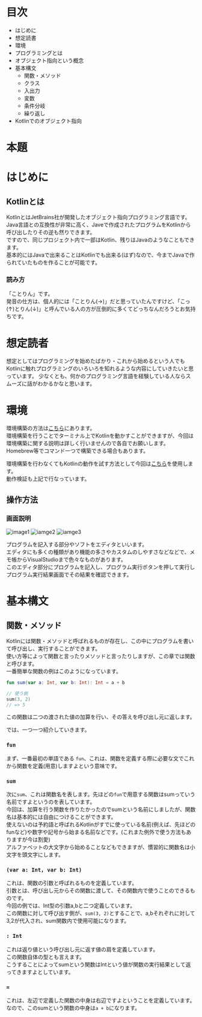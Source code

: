 # 目次
- はじめに
- 想定読書
- 環境
- プログラミングとは
- オブジェクト指向という概念
- 基本構文
  - 関数・メソッド
  - クラス
  - 入出力
  - 変数
  - 条件分岐
  - 繰り返し
- Kotlinでのオブジェクト指向
# 本題

# はじめに
## Kotlinとは
KotlinとはJetBrains社が開発したオブジェクト指向プログラミング言語です。  
Java言語との互換性が非常に高く、Javeで作成されたプログラムをKotlinから呼び出したりその逆も然りできます。  
ですので、同じプロジェクト内で一部はKotlin、残りはJavaのようなこともできます。  
基本的にはJavaで出来ることはKotlinでも出来る(はず)なので、今までJavaで作られていたものを作ることが可能です。  
### 読み方
「ことりん」です。  
発音の仕方は、個人的には「ことりん(→)」だと思っていたんですけど、「こっ(↑)とりん(↓)」と呼んでいる人の方が圧倒的に多くてどっちなんだろうとお気持ちです。  

# 想定読者
想定としてはプログラミングを始めたばかり・これから始めるという人でもKotlinに触れプログラミングのいろいろを知れるような内容にしていきたいと思っています。
少なくとも、何かのプログラミング言語を経験している人ならスムーズに話がわかるかなと思います。

# 環境
環境構築の方法は[こちら](https://kotlinlang.org/docs/tutorials/command-line.html)にあります。  
環境構築を行うことでターミナル上でKotlinを動かすことができますが、今回は環境構築に関する説明は詳しく行いませんので各自でお願いします。  
Homebrew等でコマンド一つで構築できる場合もあります。  

環境構築を行わなくてもKotlinの動作を試す方法として今回は[こちら](https://try.kotlinlang.org/#/Examples/Hello,%20world!/Simplest%20version/Simplest%20version.kt)を使用します。  
動作検証も上記で行なっています。  

## 操作方法
### 画面説明
![image1](image/1.png)
![iamge2](image/2.png)
![iamge3](image/3.png)

プログラムを記入する部分やソフトをエディタといいます。  
エディタにも多くの種類があり機能の多さやカスタムのしやすさなどなどで、メモ帳からVisualStudioまで色々なものがあります。  
このエディタ部分にプログラムを記入し、プログラム実行ボタンを押して実行しプログラム実行結果画面でその結果を確認できます。  

# 基本構文
## 関数・メソッド
Kotlinには関数・メソッドと呼ばれるものが存在し、この中にプログラムを書いて呼び出し、実行することができます。  
使い方等によって関数と言ったりメソッドと言ったりしますが、この章では関数と呼びます。  
一番簡単な関数の例はこのようになっています。  
```kotlin
fun sum(var a: Int, var b: Int): Int = a + b

// 使う側
sum(3, 2)
// => 5
```
この関数は二つの渡された値の加算を行い、その答えを呼び出し元に返します。  

では、一つ一つ紹介していきます。
### `fun`
まず、一番最初の単語である `fun`、これは、関数を定義する際に必要な文でこれから関数を定義(用意)しますよという意味です。  
### `sum`
次に`sum`、これは関数名を表します。先ほどの`fun`で用意する関数はsumっていう名前ですよというのを表しています。  
今回は、加算を行う関数を作りたかったのでsumという名前にしましたが、関数名は基本的には自由につけることができます。  
使えないのは予約語と呼ばれるKotlinがすでに使っている名前(例えば、先ほどのfunなど)や数字や記号から始まる名前などです。(これまた例外で使う方法もありますが今は割愛)  
アルファベットの大文字から始めることなどもできますが、慣習的に関数名は小文字を頭文字にします。  
### `(var a: Int, var b: Int)`
これは、関数の引数と呼ばれるものを定義しています。  
引数とは、呼び出し元からその関数に渡して、その関数内で使うことのできるものです。  
今回の例では、Int型の引数a,bと二つ定義しています。  
この関数に対して呼び出す側が、`sum(3, 2)`とすることで、a,bそれぞれに対して3,2が代入され、sum関数内で使用可能になります。  
### `: Int`
これは返り値という呼び出し元に返す値の肩を定義しています。  
この関数自体の型とも言えます。  
こうすることによってsumという関数はIntという値が関数の実行結果として返ってきますよとしています。  
### `=`
これは、左辺で定義した関数の中身は右辺ですよということを定義しています。  
なので、このsumという関数の中身は`a + b`になります。  
